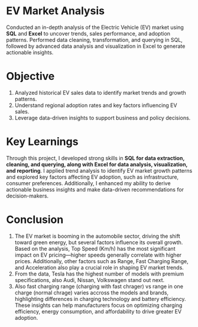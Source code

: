 # EV Market Analysis
Conducted an in-depth analysis of the Electric Vehicle (EV) market using **SQL** and **Excel** to uncover trends, sales performance, and adoption patterns. Performed data cleaning, transformation, and querying in SQL, followed by advanced data analysis and visualization in Excel to generate actionable insights.
# Objective
1. Analyzed historical EV sales data to identify market trends and growth patterns.
2. Understand regional adoption rates and key factors influencing EV sales.
3. Leverage data-driven insights to support business and policy decisions.
# Key Learnings
Through this project, I developed strong skills in **SQL for data extraction, cleaning, and querying, along with Excel for data analysis, visualization, and reporting**. I applied trend analysis to identify EV market growth patterns and explored key factors affecting EV adoption, such as infrastructure, consumer preferences. Additionally, I enhanced my ability to derive actionable business insights and make data-driven recommendations for decision-makers.
# Conclusion
1. The EV market is booming in the automobile sector, driving the shift toward green energy, but several factors influence its overall growth. Based on the analysis, Top Speed (Km/h) has the most significant impact on EV pricing—higher speeds generally correlate with higher prices. Additionally, other factors such as Range, Fast Charging Range, and Acceleration also play a crucial role in shaping EV market trends.
2. From the data, Tesla has the highest number of models with premium specifications, also Audi, Nissan, Volkswagen stand out next. 
3. Also fast charging range (charging with fast chrager) vs range in one charge (normal chrage) varies accross the models and brands, highlighting differences in charging technology and battery efficiency. These insights can help manufacturers focus on optimizing charging efficiency, energy consumption, and affordability to drive greater EV adoption.
